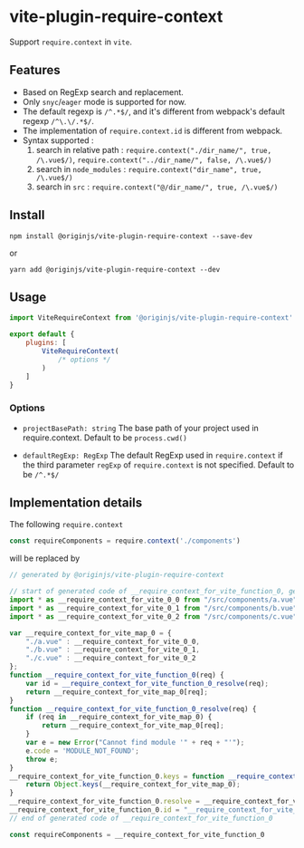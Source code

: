 # vite-plugin-require-context
Support `require.context` in `vite`.

## Features
- Based on RegExp search and replacement.
- Only `snyc`/`eager` mode is supported for now.
- The default regexp is `/^.*$/`, and it's different from webpack's default regexp `/^\.\/.*$/`.
- The implementation of `require.context.id` is different from webpack.
- Syntax supported :
    1. search in relative path : `require.context("./dir_name/", true, /\.vue$/)`, `require.context("../dir_name/", false, /\.vue$/)`
    2. search in `node_modules` : `require.context("dir_name", true, /\.vue$/)`
    3. search in `src` : `require.context("@/dir_name/", true, /\.vue$/)`

## Install
```shell
npm install @originjs/vite-plugin-require-context --save-dev
```
or
```shell
yarn add @originjs/vite-plugin-require-context --dev
```

## Usage
```js
import ViteRequireContext from '@originjs/vite-plugin-require-context'

export default {
    plugins: [
        ViteRequireContext(
            /* options */
        )
    ]
}
```

### Options
- `projectBasePath: string`
  The base path of your project used in require.context. Default to be `process.cwd()`

- `defaultRegExp: RegExp`
  The default RegExp used in `require.context` if the third parameter `regExp` of `require.context` is not specified. Default to be `/^.*$/`

## Implementation details
The following `require.context`
```js
const requireComponents = require.context('./components')
```
will be replaced by
```js
// generated by @originjs/vite-plugin-require-context

// start of generated code of __require_context_for_vite_function_0, generated by @originjs/vite-plugin-require-context
import * as __require_context_for_vite_0_0 from "/src/components/a.vue";
import * as __require_context_for_vite_0_1 from "/src/components/b.vue";
import * as __require_context_for_vite_0_2 from "/src/components/c.vue";

var __require_context_for_vite_map_0 = {
	"./a.vue" : __require_context_for_vite_0_0,
	"./b.vue" : __require_context_for_vite_0_1,
	"./c.vue" : __require_context_for_vite_0_2
};
function __require_context_for_vite_function_0(req) {
    var id = __require_context_for_vite_function_0_resolve(req);
    return __require_context_for_vite_map_0[req];
}
function __require_context_for_vite_function_0_resolve(req) {
    if (req in __require_context_for_vite_map_0) {
        return __require_context_for_vite_map_0[req];
    }
    var e = new Error("Cannot find module '" + req + "'");
    e.code = 'MODULE_NOT_FOUND';
    throw e;
}
__require_context_for_vite_function_0.keys = function __require_context_for_vite_function_0_keys() {
    return Object.keys(__require_context_for_vite_map_0);
}
__require_context_for_vite_function_0.resolve = __require_context_for_vite_function_0_resolve
__require_context_for_vite_function_0.id = "__require_context_for_vite_function_0"
// end of generated code of __require_context_for_vite_function_0

const requireComponents = __require_context_for_vite_function_0
```
